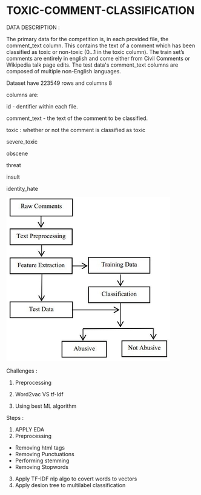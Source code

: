 # TOXIC-COMMENT-CLASSIFICATION

DATA DESCRIPTION :

The primary data for the competition is, in each provided file, the comment_text column. This contains the text of a comment which has been classified as toxic or non-toxic (0...1 in the toxic column). The train set’s comments are entirely in english and come either from Civil Comments or Wikipedia talk page edits. The test data's comment_text columns are composed of multiple non-English languages.

Dataset have 223549 rows and columns 8

columns are:

id - dentifier within each file.

comment_text - the text of the comment to be classified.

toxic : whether or not the comment is classified as toxic

severe_toxic

obscene

threat

insult

identity_hate

![Screenshot](flow.jpeg)


Challenges :

1. Preprocessing

2. Word2vac VS tf-Idf

3. Using best ML algorithm



Steps :

1. APPLY EDA
2. Preprocessing
 -  Removing html tags 
 -  Removing Punctuations
 -  Performing stemming
 -  Removing Stopwords

3. Apply TF-IDF nlp algo to covert words to vectors
4. Apply desion tree to multilabel classification








